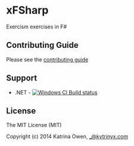 # xFSharp

Exercism exercises in F#

## Contributing Guide

Please see the [contributing guide](https://github.com/exercism/x-api/blob/master/CONTRIBUTING.md#the-exercise-data)

## Support

* .NET - [![Windows CI Build status](https://ci.appveyor.com/api/projects/status/irkbbn5ryc7wdtur67ts "Build Status")](https://ci.appveyor.com/project/jwood803/xfsharp)

## License

The MIT License (MIT)

Copyright (c) 2014 Katrina Owen, _@kytrinyx.com
